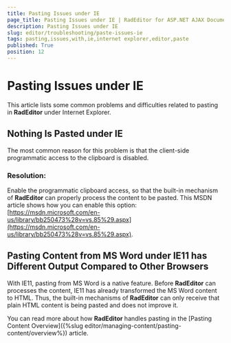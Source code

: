 ```yaml
---
title: Pasting Issues under IE
page_title: Pasting Issues under IE | RadEditor for ASP.NET AJAX Documentation
description: Pasting Issues under IE
slug: editor/troubleshooting/paste-issues-ie
tags: pasting,issues,with,ie,internet explorer,editor,paste
published: True
position: 12
---
```


# Pasting Issues under IE

This article lists some common problems and difficulties related to pasting in **RadEditor** under Internet Explorer.

## Nothing Is Pasted under IE

The most common reason for this problem is that the client-side programmatic access to the clipboard is disabled.

### Resolution:

Enable the programmatic clipboard access, so that the built-in mechanism of **RadEditor** can properly process the content to be pasted. This MSDN article shows how you can enable this option: [https://msdn.microsoft.com/en-us/library/bb250473%28v=vs.85%29.aspx](https://msdn.microsoft.com/en-us/library/bb250473%28v=vs.85%29.aspx).

## Pasting Content from MS Word under IE11 has Different Output Compared to Other Browsers

With IE11, pasting from MS Word is a native feature. Before **RadEditor** can processes the content, IE11 has already transformed the MS Word content to HTML. Thus, the built-in mechanisms of **RadEditor** can only receive that plain HTML content is being pasted and does not improve it.

You can read more about how **RadEditor** handles pasting in the [Pasting Content Overview]({%slug editor/managing-content/pasting-content/overview%}) article.
